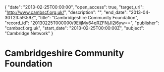 {
  "date": "2013-02-25T00:00:00", 
  "open_access": true, 
  "target_url": "http://www.cambscf.org.uk/", 
  "description": "", 
  "end_date": "2013-04-30T23:59:59Z", 
  "title": "Cambridgeshire Community Foundation", 
  "record_id": "20130225T000000/9EiijMy64qRZFNjJI2i6yw==", 
  "publisher": "cambscf.org.uk", 
  "start_date": "2013-02-25T00:00:00Z", 
  "subject": "Cambridge Network"
}

# Cambridgeshire Community Foundation

